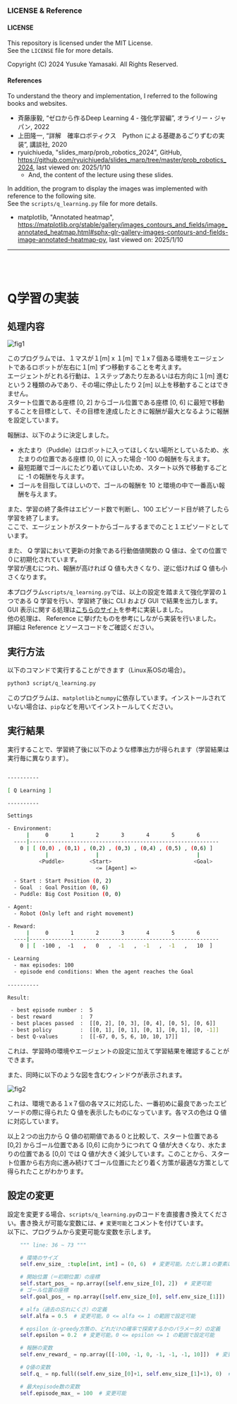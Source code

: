 ### LICENSE & Reference

#### LICENSE

This repository is licensed under the MIT License.<br>
See the `LICENSE` file for more details.

Copyright (C) 2024 Yusuke Yamasaki. All Rights Reserved.

#### References

To understand the theory and implementation, I referred to the following books and websites.
- 斉藤康毅, “ゼロから作るDeep Learning 4 - 強化学習編”, オライリー・ジャパン, 2022
- 上田隆一, “詳解　確率ロボティクス　Python による基礎あるごりずむの実装”, 講談社, 2020
- ryuichiueda, "slides_marp/prob_robotics_2024", GitHub, https://github.com/ryuichiueda/slides_marp/tree/master/prob_robotics_2024, last viewed on: 2025/1/10
  - And, the content of the lecture using these slides.

In addition, the program to display the images was implemented with reference to the following site.<br>
See the `scripts/q_learning.py` file for more details.
 - matplotlib, "Annotated heatmap", https://matplotlib.org/stable/gallery/images_contours_and_fields/image_annotated_heatmap.html#sphx-glr-gallery-images-contours-and-fields-image-annotated-heatmap-py, last viewed on: 2025/1/10


---

<br><br>

# Q学習の実装

## 処理内容

![fig1](imgs/images.png)

このプログラムでは、１マスが１[m] x １[m] で１x７個ある環境をエージェントであるロボットが左右に１[m] ずつ移動することを考えます。<br>
エージェントがとれる行動は、１ステップあたり左あるいは右方向に１[m] 進むという２種類のみであり、その場に停止したり２[m] 以上を移動することはできません。<br>
スタート位置である座標 [0, 2] からゴール位置である座標 [0, 6] に最短で移動することを目標として、その目標を達成したときに報酬が最大となるように報酬を設定しています。<br>

報酬は、以下のように決定しました。
- 水たまり（Puddle）はロボットに入ってほしくない場所としているため、水たまりの位置である座標 [0, 0] に入った場合 -100 の報酬を与えます。
- 最短距離でゴールにたどり着いてほしいため、スタート以外で移動するごとに -1 の報酬を与えます。
- ゴールを目指してほしいので、ゴールの報酬を 10 と環境の中で一番高い報酬を与えます。

また、学習の終了条件はエピソード数で判断し、100 エピソード目が終了したら学習を終了します。<br>
ここで、エージェントがスタートからゴールするまでのこと１エピソードとしています。<br>

また、 Q 学習において更新の対象である行動価値関数の Q 値は、全ての位置で０に初期化されています。<br>
学習が進むにつれ、報酬が高ければ Q 値も大きくなり、逆に低ければ Q 値も小さくなります。<br>

本プログラム`scripts/q_learning.py`では、以上の設定を踏まえて強化学習の１つである Q 学習を行い、学習終了後に CLI および GUI で結果を出力します。<br>
GUI 表示に関する処理は[こちらのサイト](https://matplotlib.org/stable/gallery/images_contours_and_fields/image_annotated_heatmap.html#sphx-glr-gallery-images-contours-and-fields-image-annotated-heatmap-py)を参考に実装しました。<br>
他の処理は、 Reference に挙げたものを参考にしながら実装を行いました。<br>
詳細は Reference とソースコードをご確認ください。

## 実行方法

以下のコマンドで実行することができます（Linux系OSの場合）。

```bash
python3 script/q_learning.py
```

このプログラムは、`matplotlib`と`numpy`に依存しています。インストールされていない場合は、`pip`などを用いてインストールしてください。

## 実行結果

実行することで、学習終了後に以下のような標準出力が得られます（学習結果は実行毎に異なります）。

```bash

----------

[ Q Learning ]

----------

Settings

- Environment: 
      |     0       1       2       3       4       5       6
  ----|------------------------------------------------------------
    0 | [ (0,0) , (0,1) , (0,2) , (0,3) , (0,4) , (0,5) , (0,6) ]
            |               |                               |  
          <Puddle>        <Start>                          <Goal>
                            <= [Agent] =>
  
  - Start : Start Position (0, 2)
  - Goal  : Goal Position (0, 6)
  - Puddle: Big Cost Position (0, 0)

- Agent:
  - Robot (Only left and right movement)

- Reward:
      |     0       1       2       3       4       5       6
  ----|------------------------------------------------------------
    0 | [  -100 ,  -1   ,   0   ,  -1   ,  -1   ,  -1   ,   10  ]

- Learning
  - max episodes: 100
  - episode end conditions: When the agent reaches the Goal
      
----------

Result:

 - best episode number :  5
 - best reward         :  7
 - best places passed  :  [[0, 2], [0, 3], [0, 4], [0, 5], [0, 6]]
 - best policy         :  [[0, 1], [0, 1], [0, 1], [0, 1], [0, -1]]
 - best Q-values       :  [[-67, 0, 5, 6, 10, 10, 17]]

```

これは、学習時の環境やエージェントの設定に加えて学習結果を確認することができます。

また、同時に以下のような図を含むウィンドウが表示されます。

![fig2](logs/output.png)

これは、環境である１x７個の各マスに対応した、一番初めに最良であったエピソードの際に得られた Q 値を表示したものになっています。各マスの色は Q 値に対応しています。


以上２つの出力から Q 値の初期値である０と比較して、スタート位置である [0,2] からゴール位置である [0,6] に向かうにつれて Q 値が大きくなり、水たまりの位置である [0,0] では Q 値が大きく減少しています。このことから、スタート位置から右方向に進み続けてゴール位置にたどり着く方策が最適な方策として得られたことがわかります。


## 設定の変更

設定を変更する場合、`scripts/q_learning.py`のコードを直接書き換えてください。書き換えが可能な変数には、`# 変更可能`とコメントを付けています。<br>
以下に、プログラムから変更可能な変数を示します。

```py
    """ line: 36 ~ 73 """

    # 環境のサイズ
    self.env_size_ :tuple[int, int] = (0, 6)  # 変更可能。ただし第１の要素は０のみ可能であり１以上には未対応。報酬の変数と要素数を合わせること

    # 開始位置（＝初期位置）の座標
    self.start_pos_ = np.array([self.env_size_[0], 2])  # 変更可能
    # ゴール位置の座標
    self.goal_pos_ = np.array([self.env_size_[0], self.env_size_[1]])  # 変更可能

    # alfa（過去の忘れにくさ）の定義
    self.alfa = 0.5  # 変更可能。0 <= alfa <= 1 の範囲で設定可能

    # epsilon（ε-greedy方策の、どれだけの確率で探索するかのパラメータ）の定義
    self.epsilon = 0.2  # 変更可能。0 <= epsilon <= 1 の範囲で設定可能

    # 報酬の変数
    self.env_reward_ = np.array([[-100, -1, 0, -1, -1, -1, 10]])  # 変更可能。水たまりの位置は報酬の値で表現。環境のサイズと要素数を合わせること

    # Q値の変数
    self.q_ = np.full((self.env_size_[0]+1, self.env_size_[1]+1), 0)  # 変更可能。np.full()の最後の引数となっている整数部分が初期値であり、ここのみ変更可能

    # 最大episode数の変数
    self.episode_max_ = 100  # 変更可能

```
